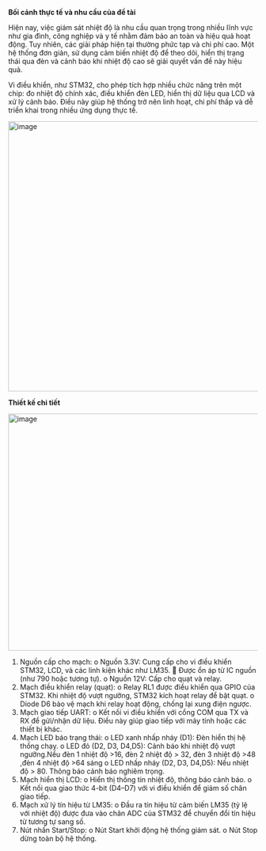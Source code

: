 **Bối cảnh thực tế và nhu cầu của đề tài**

Hiện nay, việc giám sát nhiệt độ là nhu cầu quan trọng trong nhiều lĩnh vực như gia đình, công nghiệp và y tế nhằm đảm bảo an toàn và hiệu quả hoạt động. Tuy nhiên, các giải pháp hiện tại thường phức tạp và chi phí cao. Một hệ thống đơn giản, sử dụng cảm biến nhiệt độ để theo dõi, hiển thị trạng thái qua đèn và cảnh báo khi nhiệt độ cao sẽ giải quyết vấn đề này hiệu quả.


Vi điều khiển, như STM32, cho phép tích hợp nhiều chức năng trên một chip: đo nhiệt độ chính xác, điều khiển đèn LED, hiển thị dữ liệu qua LCD và xử lý cảnh báo. Điều này giúp hệ thống trở nên linh hoạt, chi phí thấp và dễ triển khai trong nhiều ứng dụng thực tế.

<img width="638" height="546" alt="image" src="https://github.com/user-attachments/assets/528a7b8d-d796-4b9e-bc10-2e4b0a6c9854" />

**Thiết kế chi tiết**

<img width="684" height="479" alt="image" src="https://github.com/user-attachments/assets/fad0addd-9b6f-47bb-a708-cf483d50b68d" />

1.	Nguồn cấp cho mạch:
o	Nguồn 3.3V: Cung cấp cho vi điều khiển STM32, LCD, và các linh kiện khác như LM35. 
	Được ổn áp từ IC nguồn (như 790 hoặc tương tự).
o	Nguồn 12V: Cấp cho quạt và relay.
2.	Mạch điều khiển relay (quạt):
o	Relay RL1 được điều khiển qua GPIO của STM32. Khi nhiệt độ vượt ngưỡng, STM32 kích hoạt relay để bật quạt.
o	Diode D6 bảo vệ mạch khi relay hoạt động, chống lại xung điện ngược.
3.	Mạch giao tiếp UART:
o	Kết nối vi điều khiển với cổng COM qua TX và RX để gửi/nhận dữ liệu. Điều này giúp giao tiếp với máy tính hoặc các thiết bị khác.
4.	Mạch LED báo trạng thái:
o	LED xanh nhấp nháy (D1): Đèn hiển thị hệ thống chạy.
o	LED đỏ (D2, D3, D4,D5): Cảnh báo khi nhiệt độ vượt ngưỡng.Nếu đèn 1 nhiệt độ >16, đèn 2 nhiệt độ > 32, đèn 3 nhiệt độ >48 ,đèn 4 nhiệt độ >64 sáng
o	LED nhấp nháy (D2, D3, D4,D5): Nếu nhiệt độ > 80. Thông báo cảnh báo nghiêm trọng.
5.	Mạch hiển thị LCD:
o	Hiển thị thông tin nhiệt độ, thông báo cảnh báo.
o	Kết nối qua giao thức 4-bit (D4–D7) với vi điều khiển để giảm số chân giao tiếp.
6.	Mạch xử lý tín hiệu từ LM35:
o	Đầu ra tín hiệu từ cảm biến LM35 (tỷ lệ với nhiệt độ) được đưa vào chân ADC của STM32 để chuyển đổi tín hiệu từ tương tự sang số.
7.	Nút nhấn Start/Stop:
o	Nút Start khởi động hệ thống giám sát.
o	Nút Stop dừng toàn bộ hệ thống.
